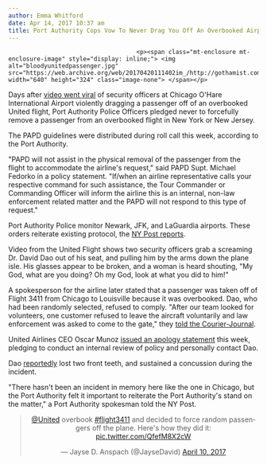 ```yaml
---
author: Emma Whitford
date: Apr 14, 2017 10:37 am
title: Port Authority Cops Vow To Never Drag You Off An Overbooked Airplane
---
```


	
										<p><span class="mt-enclosure mt-enclosure-image" style="display: inline;"> <img alt="bloodyunitedpassenger.jpg" src="https://web.archive.org/web/20170420111402im_/http://gothamist.com/attachments/nyc_ewhitford/bloodyunitedpassenger.jpg" width="640" height="324" class="image-none"> </span></p>

<p>Days after <a href="https://web.archive.org/web/20170420111402/http://chicagoist.com/2017/04/10/video_man_screams_as_he_is_forcibly.php">video went viral</a> of security officers at Chicago O&apos;Hare International Airport violently dragging a passenger off of an overbooked United flight, Port Authority Police Officers pledged never to forcefully remove a passenger from an overbooked flight in New York or New Jersey. </p>

<p>The PAPD guidelines were distributed during roll call this week, according to the Port Authority. </p>

<p>&quot;PAPD will not assist in the physical removal of the passenger from the flight to accommodate the airline&apos;s request,&quot; said PAPD Supt. Michael Fedorko in a policy statement. &quot;If/when an airline representative calls your respective command for such assistance, the Tour Commander or Commanding Officer will inform the airline this is an internal, non-law enforcement related matter and the PAPD will not respond to this type of request.&quot; </p>

<p>Port Authority Police monitor Newark, JFK, and LaGuardia airports. These orders reiterate existing protocol, the <a href="https://web.archive.org/web/20170420111402/http://nypost.com/2017/04/13/port-authority-cops-pledge-they-wont-yank-people-off-planes/">NY Post reports</a>. </p>

<p>Video from the United Flight shows two security officers grab a screaming Dr. David Dao out of his seat, and pulling him by the arms down the plane isle. His glasses appear to be broken, and a woman is heard shouting, &quot;My God, what are you doing? Oh my God, look at what you did to him!&quot; </p>

<p>A spokesperson for the airline later stated that a passenger was taken off of Flight 3411 from Chicago to Louisville because it was overbooked. Dao, who had been randomly selected, refused to comply. &quot;After our team looked for volunteers, one customer refused to leave the aircraft voluntarily and law enforcement was asked to come to the gate,&quot; they <a href="https://web.archive.org/web/20170420111402/http://www.courier-journal.com/story/news/2017/04/10/video-shows-man-forcibly-removed-united-flight-chicago-louisville/100274374/?from=global&amp;sessionKey=&amp;autologin=">told the Courier-Journal</a>. </p>

<p>United Airlines CEO Oscar Munoz <a href="https://web.archive.org/web/20170420111402/https://twitter.com/united/status/851471781827420160/photo/1?ref_src=twsrc%5Etfw&amp;ref_url=http%3A%2F%2Fchicagoist.com%2F2017%2F04%2F10%2Fvideo_man_screams_as_he_is_forcibly.php">issued an apology statement</a> this week, pledging to conduct an internal review of policy and personally contact Dao. </p>

<p>Dao <a href="https://web.archive.org/web/20170420111402/http://www.nj.com/news/index.ssf/2017/04/port_authority_cops_wont_pull_passengers_off_overb.html#incart_2box_nj-homepage-featured">reportedly</a> lost two front teeth, and sustained a concussion during the incident.</p>

<p>&quot;There hasn&apos;t been an incident in memory here like the one in Chicago, but the Port Authority felt it important to reiterate the Port Authority&apos;s stand on the matter,&quot; a Port Authority spokesman told the NY Post. </p>

<center><blockquote class="twitter-tweet" data-lang="en"><p lang="en" dir="ltr"><a href="https://web.archive.org/web/20170420111402/https://twitter.com/united">@United</a> overbook <a href="https://web.archive.org/web/20170420111402/https://twitter.com/hashtag/flight3411?src=hash">#flight3411</a> and decided to force random passengers off the plane. Here&apos;s how they did it: <a href="https://web.archive.org/web/20170420111402/https://t.co/QfefM8X2cW">pic.twitter.com/QfefM8X2cW</a></p>&#x2014; Jayse D. Anspach (@JayseDavid) <a href="https://web.archive.org/web/20170420111402/https://twitter.com/JayseDavid/status/851223662976004096">April 10, 2017</a></blockquote>
<script async src="//web.archive.org/web/20170420111402js_/http://platform.twitter.com/widgets.js" charset="utf-8"></script></center>					
										
									
				